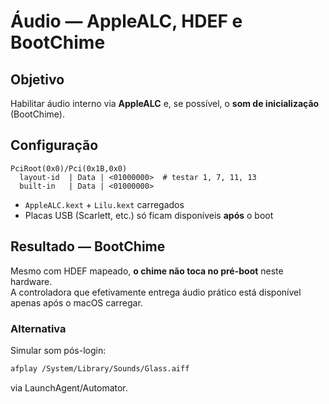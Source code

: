 # Áudio — AppleALC, HDEF e BootChime

## Objetivo
Habilitar áudio interno via **AppleALC** e, se possível, o **som de inicialização** (BootChime).

## Configuração
```
PciRoot(0x0)/Pci(0x1B,0x0)
  layout-id  | Data | <01000000>  # testar 1, 7, 11, 13
  built-in   | Data | <01000000>
```
- `AppleALC.kext` + `Lilu.kext` carregados
- Placas USB (Scarlett, etc.) só ficam disponíveis **após** o boot

## Resultado — BootChime
Mesmo com HDEF mapeado, **o chime não toca no pré-boot** neste hardware.  
A controladora que efetivamente entrega áudio prático está disponível apenas após o macOS carregar.

### Alternativa
Simular som pós-login:
```bash
afplay /System/Library/Sounds/Glass.aiff
```
via LaunchAgent/Automator.
